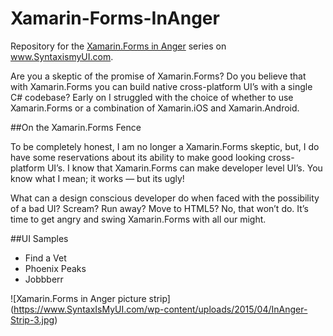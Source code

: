 # Xamarin-Forms-InAnger
Repository for the [Xamarin.Forms in Anger](https://www.syntaxismyui.com/category/xamarin-forms/inanger-xamarin-forms/) series on www.SyntaxismyUI.com.




Are you a skeptic of the promise of Xamarin.Forms? Do you believe that with Xamarin.Forms you can build native cross-platform UI’s with a single C# codebase? Early on I struggled with the choice of whether to use Xamarin.Forms or a combination of Xamarin.iOS and Xamarin.Android.

##On the Xamarin.Forms Fence

To be completely honest, I am no longer a Xamarin.Forms skeptic, but, I do have some reservations about its ability to make good looking cross-platform UI’s. I know that Xamarin.Forms can make developer level UI’s. You know what I mean; it works — but its ugly!

What can a design conscious developer do when faced with the possibility of a bad UI? Scream? Run away? Move to HTML5? No, that won’t do. It’s time to get angry and swing Xamarin.Forms with all our might.


##UI Samples

* Find a Vet
* Phoenix Peaks
* Jobbberr

![Xamarin.Forms in Anger picture strip] (https://www.SyntaxIsMyUI.com/wp-content/uploads/2015/04/InAnger-Strip-3.jpg)
